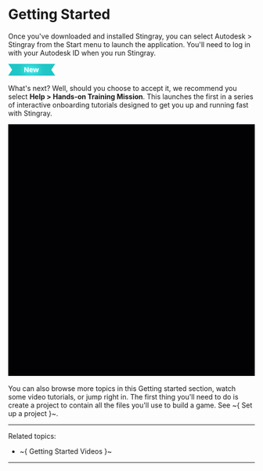 # Getting Started

Once you've downloaded and installed Stingray, you can select Autodesk > Stingray from the  Start menu to launch the application. You'll need to log in with your Autodesk ID when you run Stingray.

[![NEW](images/new.png "What else is new in v1.6?")](release_notes/readme_1.6.html)

What's next? Well, should you choose to accept it, we recommend you select **Help > Hands-on Training Mission**. This launches the first in a series of interactive onboarding tutorials designed to get you up and running fast with Stingray.

![](gifs/getting_started_gif.gif)

You can also browse more topics in this Getting started section, watch some video tutorials, or jump right in. The first thing you'll need to do is create a project to contain all the files you'll use to build a game. See ~{ Set up a project }~.

---
Related topics:
- ~{ Getting Started Videos }~
---
